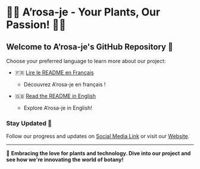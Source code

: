 # 🌿🌺 A’rosa-je - Your Plants, Our Passion! 🌵🌻

## Welcome to A’rosa-je's GitHub Repository 🎉

Choose your preferred language to learn more about our project:

- 🇫🇷 [Lire le README en Français](./README_fr.md)
  - Découvrez A’rosa-je en français !

- 🇬🇧 [Read the README in English](./README_en.md)
  - Explore A’rosa-je in English!

### Stay Updated 📢
Follow our progress and updates on [Social Media Link](#) or visit our [Website](#).

---

🚀 **Embracing the love for plants and technology. Dive into our project and see how we're innovating the world of botany!**

